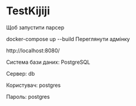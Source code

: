 # TestKijiji
Щоб запустити парсер

docker-compose up --build
Переглянути адмінку

http://localhost:8080/

Система бази даних: PostgreSQL

Сервер: db

Користувач: postgres

Пароль: postgres

